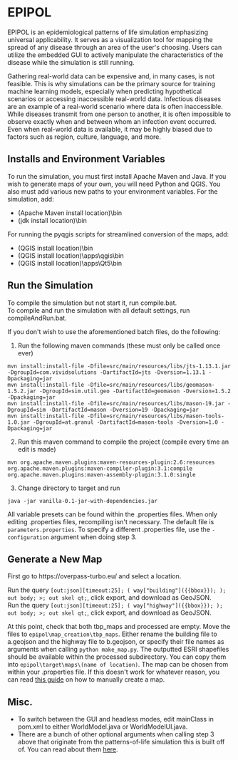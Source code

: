 # EPIPOL
EPIPOL is an epidemiological patterns of life simulation emphasizing universal applicability. It serves as a visualization tool for mapping the spread of any disease through an area of the user's choosing. Users can utilize the embedded GUI to actively manipulate the characteristics of the disease while the simulation is still running. 

Gathering real-world data can be expensive and, in many cases, is not feasible. This is why simulations can be the primary source for training machine learning models, especially when predicting hypothetical scenarios or accessing inaccessible real-world data. Infectious diseases are an example of a real-world scenario where data is often inaccessible. While diseases transmit from one person to another, it is often impossible to observe exactly when and between whom an infection event occurred. Even when real-world data is available, it may be highly biased due to factors such as region, culture, language, and more.

<h2>Installs and Environment Variables</h2>

To run the simulation, you must first install Apache Maven and Java. If you wish to generate maps of your own, you will need Python and QGIS. You also must add various new paths to your environment variables. 
For the simulation, add:
- (Apache Maven install location)\bin
- (jdk install location)\bin

For running the pyqgis scripts for streamlined conversion of the maps, add:
- (QGIS install location)\bin
- (QGIS install location)\apps\qgis\bin
- (QGIS install location)\apps\Qt5\bin

<h2>Run the Simulation</h2>

To compile the simulation but not start it, run compile.bat.<br>
To compile and run the simulation with all default settings, run compileAndRun.bat.

If you don't wish to use the aforementioned batch files, do the following:
1. Run the following maven commands (these must only be called once ever)
```
mvn install:install-file -Dfile=src/main/resources/libs/jts-1.13.1.jar -DgroupId=com.vividsolutions -DartifactId=jts -Dversion=1.13.1 -Dpackaging=jar 
mvn install:install-file -Dfile=src/main/resources/libs/geomason-1.5.2.jar -DgroupId=sim.util.geo -DartifactId=geomason -Dversion=1.5.2 -Dpackaging=jar 
mvn install:install-file -Dfile=src/main/resources/libs/mason-19.jar -DgroupId=sim -DartifactId=mason -Dversion=19 -Dpackaging=jar 
mvn install:install-file -Dfile=src/main/resources/libs/mason-tools-1.0.jar -DgroupId=at.granul -DartifactId=mason-tools -Dversion=1.0 -Dpackaging=jar
```
2. Run this maven command to compile the project (compile every time an edit is made)
```
mvn org.apache.maven.plugins:maven-resources-plugin:2.6:resources org.apache.maven.plugins:maven-compiler-plugin:3.1:compile org.apache.maven.plugins:maven-assembly-plugin:3.1.0:single
```
3. Change directory to target and run
```
java -jar vanilla-0.1-jar-with-dependencies.jar
```
All variable presets can be found within the .properties files. When only editing .properties files, recompiling isn't necessary. The default file is `parameters.properties`. To specify a different .properties file, use the `-configuration` argument when doing step 3.

<h2>Generate a New Map</h2>
First go to <href>https://overpass-turbo.eu/</href> and select a location.<br>

Run the query `[out:json][timeout:25]; ( way["building"]({{bbox}}); ); out body; >; out skel qt;`, click export, and download as GeoJSON.<br>
Run the query `[out:json][timeout:25]; ( way["highway"]({{bbox}}); ); out body; >; out skel qt;`, click export, and download as GeoJSON.<br>

At this point, check that both tbp_maps and processed are empty. Move the files to `epipol\map_creation\tbp_maps`. Either rename the building file to a.geojson and the highway file to b.geojson, or specify their file names as arguments when calling `python make_map.py`. The outputted ESRI shapefiles should be available within the processed subdirectory. You can copy them into `epipol\target\maps\(name of location)`. The map can be chosen from within your .properties file. If this doesn't work for whatever reason, you can read [this guide](map.md) on how to manually create a map.

<h2>Misc.</h2>

- To switch between the GUI and headless modes, edit mainClass in pom.xml to either WorldModel.java or WorldModelUI.java.
- There are a bunch of other optional arguments when calling step 3 above that originate from the patterns-of-life simulation this is built off of. You can read about them <a href="https://github.com/gmuggs/pol#readme">here</a>.


